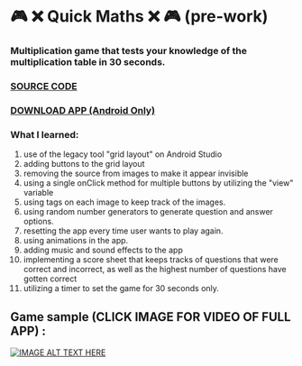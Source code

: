 # :video_game: :x: Quick Maths :x: :video_game: (pre-work)
### Multiplication game that tests your knowledge of the multiplication table in 30 seconds. 

### [SOURCE CODE](https://github.com/mohammed1478/QuickMaths/tree/master/app/src/main/java/com/example/quickmaths)

### [DOWNLOAD APP (Android Only)](https://github.com/mohammed1478/QuickMaths/blob/master/app/release/app-release.apk)

### What I learned:
1.  use of  the legacy tool "grid layout" on Android Studio
2.  adding buttons to the grid layout
3.  removing the source from images to make it appear invisible
4.  using a single onClick method for multiple buttons by utilizing the "view"  variable
5.  using tags on each image to keep track of the images.
6.  using random number generators to generate question and answer options.  
7.  resetting the app every time user wants to play again.
8.  using animations in the app.
9.  adding music and sound effects to the app
10. implementing a score sheet that keeps tracks of questions that were correct and incorrect, as well as the highest number of
    questions have gotten correct
11. utilizing a timer to set the game for 30 seconds only.

## Game sample (CLICK IMAGE FOR VIDEO OF FULL APP) :
[![IMAGE ALT TEXT HERE](https://i.imgur.com/RdONDOC.gif)](https://www.youtube.com/watch?v=uIF0_SBLt94&feature=youtu.be)
